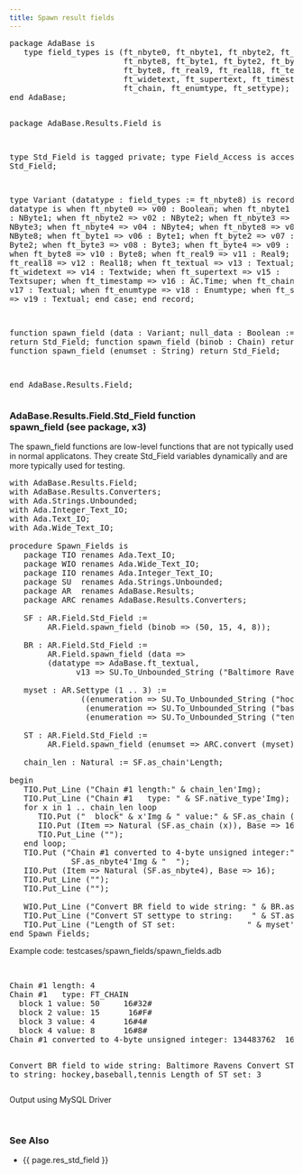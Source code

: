 ```yaml
---
title: Spawn result fields
---
```


<div class="leftside">
<pre class="code">
package AdaBase is
   type field_types is (ft_nbyte0, ft_nbyte1, ft_nbyte2, ft_nbyte3, ft_nbyte4,
                        ft_nbyte8, ft_byte1, ft_byte2, ft_byte3, ft_byte4,
                        ft_byte8, ft_real9, ft_real18, ft_textual,
                        ft_widetext, ft_supertext, ft_timestamp,
                        ft_chain, ft_enumtype, ft_settype);
end AdaBase;

package AdaBase.Results.Field is

   type Std_Field is tagged private;
   type Field_Access is access Std_Field;

   type Variant (datatype : field_types := ft_nbyte8) is
      record
         case datatype is
            when ft_nbyte0    => v00 : Boolean;
            when ft_nbyte1    => v01 : NByte1;
            when ft_nbyte2    => v02 : NByte2;
            when ft_nbyte3    => v03 : NByte3;
            when ft_nbyte4    => v04 : NByte4;
            when ft_nbyte8    => v05 : NByte8;
            when ft_byte1     => v06 : Byte1;
            when ft_byte2     => v07 : Byte2;
            when ft_byte3     => v08 : Byte3;
            when ft_byte4     => v09 : Byte4;
            when ft_byte8     => v10 : Byte8;
            when ft_real9     => v11 : Real9;
            when ft_real18    => v12 : Real18;
            when ft_textual   => v13 : Textual;
            when ft_widetext  => v14 : Textwide;
            when ft_supertext => v15 : Textsuper;
            when ft_timestamp => v16 : AC.Time;
            when ft_chain     => v17 : Textual;
            when ft_enumtype  => v18 : Enumtype;
            when ft_settype   => v19 : Textual;
         end case;
      end record;

   function spawn_field (data : Variant; null_data : Boolean := False)
                         return Std_Field;
   function spawn_field (binob : Chain) return Std_Field;
   function spawn_field (enumset : String) return Std_Field;

end AdaBase.Results.Field;
</pre>
<h3>AdaBase.Results.Field.Std_Field function <br/>
spawn_field (see package, x3)</h3>
<p>
The spawn_field functions are low-level functions that are not typically
used in normal applicatons.  They create Std_Field variables dynamically and
are more typically used for testing.
</p>

<pre class="code">
with AdaBase.Results.Field;
with AdaBase.Results.Converters;
with Ada.Strings.Unbounded;
with Ada.Integer_Text_IO;
with Ada.Text_IO;
with Ada.Wide_Text_IO;

procedure Spawn_Fields is
   package TIO renames Ada.Text_IO;
   package WIO renames Ada.Wide_Text_IO;
   package IIO renames Ada.Integer_Text_IO;
   package SU  renames Ada.Strings.Unbounded;
   package AR  renames AdaBase.Results;
   package ARC renames AdaBase.Results.Converters;

   SF : AR.Field.Std_Field :=
        AR.Field.spawn_field (binob => (50, 15, 4, 8));

   BR : AR.Field.Std_Field :=
        AR.Field.spawn_field (data =>
        (datatype => AdaBase.ft_textual,
              v13 => SU.To_Unbounded_String ("Baltimore Ravens")));

   myset : AR.Settype (1 .. 3) :=
               ((enumeration => SU.To_Unbounded_String ("hockey")),
                (enumeration => SU.To_Unbounded_String ("baseball")),
                (enumeration => SU.To_Unbounded_String ("tennis")));

   ST : AR.Field.Std_Field :=
        AR.Field.spawn_field (enumset => ARC.convert (myset));

   chain_len : Natural := SF.as_chain'Length;

begin
   TIO.Put_Line ("Chain #1 length:" & chain_len'Img);
   TIO.Put_Line ("Chain #1   type: " & SF.native_type'Img);
   for x in 1 .. chain_len loop
      TIO.Put ("  block" & x'Img & " value:" & SF.as_chain (x)'Img);
      IIO.Put (Item => Natural (SF.as_chain (x)), Base => 16);
      TIO.Put_Line ("");
   end loop;
   TIO.Put ("Chain #1 converted to 4-byte unsigned integer:" &
             SF.as_nbyte4'Img & "  ");
   IIO.Put (Item => Natural (SF.as_nbyte4), Base => 16);
   TIO.Put_Line ("");
   TIO.Put_Line ("");

   WIO.Put_Line ("Convert BR field to wide string: " & BR.as_wstring);
   TIO.Put_Line ("Convert ST settype to string:    " & ST.as_string);
   TIO.Put_Line ("Length of ST set:               " & myset'Length'Img);
end Spawn_Fields;
</pre>
<p class="caption">Example code: testcases/spawn_fields/spawn_fields.adb</p>
<br/>
<pre class="output">
Chain #1 length: 4
Chain #1   type: FT_CHAIN
  block 1 value: 50     16#32#
  block 2 value: 15      16#F#
  block 3 value: 4      16#4#
  block 4 value: 8      16#8#
Chain #1 converted to 4-byte unsigned integer: 134483762  16#8040F32#

Convert BR field to wide string: Baltimore Ravens
Convert ST settype to string:    hockey,baseball,tennis
Length of ST set:                3
</pre>
<p class="caption">Output using MySQL Driver</p>
<br/>
</div>
<div class="sidenav">
  <h3>See Also</h3>
  <ul>
    <li>{{ page.res_std_field }}</li>
  </ul>
</div>
